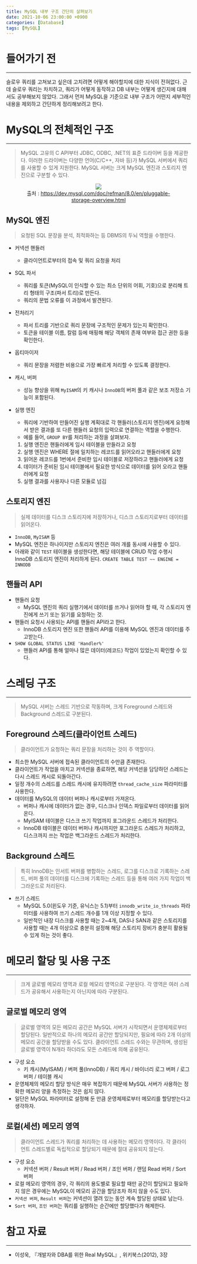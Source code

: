 ```yaml
---
title: MySQL 내부 구조 간단히 살펴보기
date: 2021-10-06 23:00:00 +0900
categories: [Database]
tags: [MySQL]
---
```


# 들어가기 전
---
슬로우 쿼리를 고쳐보고 싶은데 고치려면 어떻게 해야할지에 대한 지식이 전혀없다. 근데 슬로우 쿼리는 차치하고, 쿼리가 어떻게 동작하고 DB 내부는 어떻게 생긴지에 대해서도 공부해보지 않았다.
그래서 먼저 MySQL을 기준으로 내부 구조가 어떤지 세부적인 내용을 제외하고 간단하게 정리해보려고 한다.


# MySQL의 전체적인 구조
---
> MySQL 고유의 C API부터 JDBC, ODBC, .NET의 표준 드라이버 등을 제공한다. 이러한 드라이버는 다양한 언어(C/C++, 자바 등)가 MySQL 서버에서 쿼리를 사용할 수 있게 지원한다.
> MySQL 서버는 크게 MySQL 엔진과 스토리지 엔진으로 구분할 수 있다.

<figure align = "center">
  <img src = "https://user-images.githubusercontent.com/64415489/136231291-62029571-bcc3-4368-9eb8-9b6dc800b3f3.png" />
  <figcaption align="center">출처 : <a href="https://dev.mysql.com/doc/refman/8.0/en/pluggable-storage-overview.html" target="_blank"> https://dev.mysql.com/doc/refman/8.0/en/pluggable-storage-overview.html</a> </figcaption>
</figure>

## MySQL 엔진
> 요청된 SQL 문장을 분석, 최적화하는 등 DBMS의 두뇌 역할을 수행한다.

- 커넥션 핸들러
  - 클라이언트로부터의 접속 및 쿼리 요청을 처리

- SQL 파서
  - 쿼리를 토큰(MySQL이 인식할 수 있는 최소 단위의 어휘, 기호)으로 분리해 트리 형태의 구조(파서 트리)로 만든다.
  - 쿼리의 문법 오류를 이 과정에서 발견된다.

- 전처리기
  - 파서 트리를 기반으로 쿼리 문장에 구조적인 문제가 있는지 확인한다.
  - 토큰을 테이블 이름, 칼럼 등에 매핑해 해당 객체의 존재 여부와 접근 권한 등을 확인한다.

- 옵티마이저
  - 쿼리 문장을 저렴한 비용으로 가장 빠르게 처리할 수 있도록 결정한다.

- 캐시, 버퍼
  - 성능 향상을 위해 `MyISAM`의 키 캐시나 `InnoDB`의 버퍼 풀과 같은 보조 저장소 기능이 포함된다.

- 실행 엔진
  - 쿼리에 기반하여 만들어진 실행 계획대로 각 핸들러(스토리지 엔진)에게 요청해서 받은 결과를 또 다른 핸들러 요청의 입력으로 연결하는 역할을 수행한다.
  - 예를 들어, `GROUP BY`를 처리하는 과정을 살펴보자.
  1. 실행 엔진은 핸들러에게 임시 테이블을 만들라고 요청
  2. 실행 엔진은 WHERE 절에 일치하는 레코드를 읽어오라고 핸들러에게 요청
  3. 읽어온 레코드를 1번에서 준비한 임시 테이블로 저장하라고 핸들러에게 요청
  4. 데이터가 준비된 임시 테이블에서 필요한 방식으로 데이터를 읽어 오라고 핸들러에게 요청
  5. 실행 결과를 사용자나 다른 모듈로 넘김

## 스토리지 엔진
> 실제 데이터를 디스크 스토리지에 저장하거나, 디스크 스토리지로부터 데이터를 읽어온다.

- `InnoDB`, `MyISAM` 등
- MySQL 엔진은 하나이지만 스토리지 엔진은 여러 개를 동시에 사용할 수 있다.
- 아래와 같이 `TEST` 테이블을 생성한다면, 해당 테이블에 CRUD 작업 수행시 InnoDB 스토리지 엔진이 처리하게 된다.
`CREATE TABLE TEST ~~ ENGINE = INNODB`

## 핸들러 API
- 핸들러 요청
  - MySQL 엔진의 쿼리 실행기에서 데이터를 쓰거나 읽어야 할 때, 각 스토리지 엔진에게 쓰기 또는 읽기를 요청하는 것.
- 핸들러 요청시 사용되는 API를 핸들러 API라고 한다.
  - InnoDB 스토리지 엔진 또한 핸들러 API를 이용해 MySQL 엔진과 데이터를 주고받는다.
- `SHOW GLOBAL STATUS LIKE 'Handler%'`
  - 핸들러 API를 통해 얼마나 많은 데이터(레코드) 작업이 있었는지 확인할 수 있다.


# 스레딩 구조
---
> MySQL 서버는 스레드 기반으로 작동하며, 크게 Foreground 스레드와 Background 스레드로 구분된다.

## Foreground 스레드(클라이언트 스레드)
> 클라이언트가 요청하는 쿼리 문장을 처리하는 것이 주 역할이다.

- 최소한 MySQL 서버에 접속된 클라이언트의 수만큼 존재한다.
- 클라이언트가 작업을 마치고 커넥션을 종료하면, 해당 커넥션을 담당하던 스레드는 다시 스레드 캐시로 되돌아간다.
- 일정 개수의 스레드를 스레드 캐시에 유지하려면 `thread_cache_size` 파라미터를 사용한다.
- 데이터를 MySQL의 데이터 버퍼나 캐시로부터 가져온다.
  - 버퍼나 캐시에 데이터가 없는 경우, 디스크나 인덱스 파일로부터 데이터를 읽어온다.
  - MyISAM 테이블은 디스크 쓰기 작업까지 포그라운드 스레드가 처리한다.
  - InnoDB 테이블은 데이터 버퍼나 캐시까지만 포그라운드 스레드가 처리하고, 디스크까지 쓰는 작업은 백그라운드 스레드가 처리한다.

## Background 스레드
> 특히 InnoDB는 인서트 버퍼를 병합하는 스레드, 로그를 디스크로 기록하는 스레드, 버퍼 풀의 데이터를 디스크에 기록하는 스레드 등을 통해 여러 가지 작업이 백그라운드로 처리된다.

- 쓰기 스레드
  - MySQL 5.0(윈도우 기준, 유닉스는 5.1)부터 `innodb_write_io_threads` 파라미터를 사용하여 쓰기 스레드 개수를 1개 이상 지정할 수 있다.
  - 일반적인 내장 디스크를 사용할 때는 2~4개, DAS나 SAN과 같은 스토리지를 사용할 때는 4개 이상으로 충분히 설정해 해당 스토리지 장비가 충분히 활용될 수 있게 하는 것이 좋다.


# 메모리 할당 및 사용 구조
---
> 크게 글로벌 메모리 영역과 로컬 메모리 영역으로 구분된다. 각 영역은 여러 스레드가 공유해서 사용하는지 아닌지에 따라 구분된다.

## 글로벌 메모리 영역
> 글로벌 영역의 모든 메모리 공간은 MySQL 서버가 시작되면서 운영체제로부터 할당된다. 일반적으로 하나의 메모리 공간만 할당되지만, 필요에 따라 2개 이상의 메모리 공간을 할당받을 수도 있다.
> 클라이언트 스레드 수와는 무관하며, 생성된 글로벌 영역이 N개라 하더라도 모든 스레드에 의해 공유된다.

- 구성 요소
  - 키 캐시(MyISAM) / 버퍼 풀(InnoDB) / 쿼리 캐시 / 바이너리 로그 버퍼 / 로그 버퍼 / 테이블 캐시
- 운영체제의 메모리 할당 방식은 매우 복잡하기 때문에 MySQL 서버가 사용하는 정확한 메모리 양을 측정하는 것은 쉽지 않다.
- 일단은 MySQL 파라미터로 설정해 둔 만큼 운영체제로부터 메모리를 할당받는다고 생각하자.


## 로컬(세션) 메모리 영역
> 클라이언트 스레드가 쿼리를 처리하는 데 사용하는 메모리 영역이다. 각 클라이언트 스레드별로 독립적으로 할당되기 때문에 절대 공유되지 않는다.

- 구성 요소
  - 커넥션 버퍼 / Result 버퍼 / Read 버퍼 / 조인 버퍼 / 랜덤 Read 버퍼 / Sort 버퍼
- 로컬 메모리 영역의 경우, 각 쿼리의 용도별로 필요할 때만 공간이 할당되고 필요하지 않은 경우에는 MySQL이 메모리 공간을 할당조차 하지 않을 수도 있다.
- `커넥션 버퍼`, `Result 버퍼`는 커넥션이 열려 있는 동안 계속 할당된 상태로 남는다.
- `Sort 버퍼`, `조인 버퍼`는 쿼리를 실행하는 순간에만 할당했다가 해제한다.


# 참고 자료
---
- 이성욱, 『개발자와 DBA를 위한 Real MySQL』, 위키북스(2012), 3장
